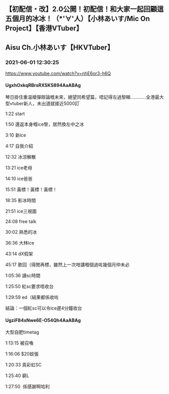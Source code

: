 ## 【初配信・改】2.0公開！初配信！和大家一起回顧這五個月的冰冰！（*'∀'人）【小林あいす/Mic On Project】【香港VTuber】
## Aisu Ch.小林あいす【HKVTuber】
### 2021-06-01 12:30:25
https://www.youtube.com/watch?v=nhE6or3-h6Q
#### UgxhOxkqRBrsRXSKS894AaABAg
琴日掛住重温槍彈辯論嘅未來，絕望同希望篇，唔記得左過黎睇…………全港最大型vtuber新人，未出道就接近5000訂

1:22 start

1:50 還返本身嘅ice黎，居然換左中之冰

3:10 新ice

4:17 自我介紹

12:32 冰涼解散

13:21 ice老母

14:10 ice爸爸

15:51 黃標！黃標！黃標！

18:35 影冰時間

21:51 ice三視圖

24:08 free talk

30:02 熟悉的冰

36:36 大林ice

43:14 dX假架

45:17 歌回（得閒再標，雖然上一次咁講嗰個過咗幾個月仲未必

1:05:36 讀sc時間

1:25:50 紅sc要求唔收台

1:29:59 ed（結果都係收咗



結論：一個紅sc可以令ice遲4分鐘收台

#### UgziF84xNwe6E-O54Qh4AaABAg
大型自肥timetag 

1:13:15 被召喚

1:16:06 $20蚊張

1:20:33 真彩虹SC

1:25:40 窮L

1:27:50  係感謝啊哈利

